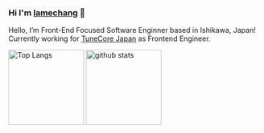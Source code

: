 ### Hi I'm <a href="https://lamechang-dev.vercel.app/">lamechang</a> 👋
<p>
  Hello, I’m Front-End Focused Software Enginner based in Ishikawa, Japan!<br> 
  Currently working for <a href="https://www.tunecore.co.jp/">TuneCore Japan</a> as Frontend Engineer.
</p>

<p align="left"> 
  <img alt="Top Langs" height="150px" src="https://github-readme-stats.vercel.app/api?username=lamechang-dev&theme=react" />
  <img alt="github stats" height="150px" src="https://github-readme-stats.vercel.app/api/top-langs/?username=lamechang-dev&layout=compact&theme=react&show_icons=ture" />
</p>


<!--
**lamechang-dev/lamechang-dev** is a ✨ _special_ ✨ repository because its `README.md` (this file) appears on your GitHub profile.

Here are some ideas to get you started:

- 🔭 I’m currently working on ...
- 🌱 I’m currently learning ...
- 👯 I’m looking to collaborate on ...
- 🤔 I’m looking for help with ...
- 💬 Ask me about ...
- 📫 How to reach me: ...
- 😄 Pronouns: ...
- ⚡ Fun fact: ...
-->
